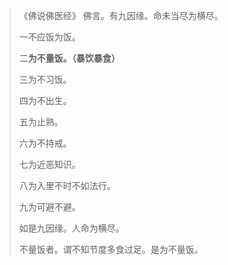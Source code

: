 > 《佛说佛医经》
> 佛言。有九因缘。命未当尽为横尽。
> 
> 一不应饭为饭。
> 
> 二**为不量饭。（暴饮暴食）**
> 
> 三为不习饭。
> 
> 四为不出生。
> 
> 五为止熟。
> 
> 六为不持戒。
> 
> 七为近恶知识。
> 
> 八为入里不时不如法行。
> 
> 九为可避不避。
> 
> 如是九因缘。人命为横尽。
> 
> 不量饭者。谓不知节度多食过足。是为不量饭。

